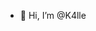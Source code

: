 - 👋 Hi, I’m @K4lle
<!---
K4lle/K4lle is a ✨ special ✨ repository because its `README.md` (this file) appears on your GitHub profile.
You can click the Preview link to take a look at your changes.
--->
